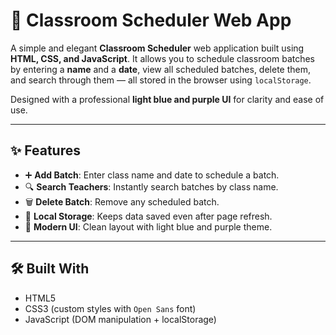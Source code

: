 # 🏫 Classroom Scheduler Web App

A simple and elegant **Classroom Scheduler** web application built using **HTML, CSS, and JavaScript**. It allows you to schedule classroom batches by entering a **name** and a **date**, view all scheduled batches, delete them, and search through them — all stored in the browser using `localStorage`.

Designed with a professional **light blue and purple UI** for clarity and ease of use.

---

## ✨ Features

- ➕ **Add Batch**: Enter class name and date to schedule a batch.
- 🔍 **Search Teachers**: Instantly search batches by class name.
- 🗑️ **Delete Batch**: Remove any scheduled batch.
- 💾 **Local Storage**: Keeps data saved even after page refresh.
- 🎨 **Modern UI**: Clean layout with light blue and purple theme.

---

## 🛠️ Built With

- HTML5
- CSS3 (custom styles with `Open Sans` font)
- JavaScript (DOM manipulation + localStorage)


